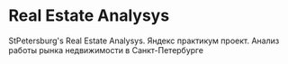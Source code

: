 # Real Estate Analysys
StPetersburg's Real Estate Analysys. Яндекс практикум проект. Анализ работы рынка недвижимости в Санкт-Петербурге
